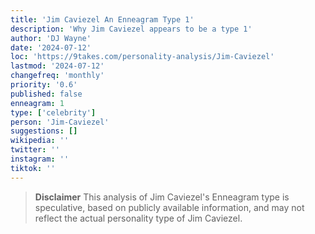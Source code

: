 ```yaml
---
title: 'Jim Caviezel An Enneagram Type 1'
description: 'Why Jim Caviezel appears to be a type 1'
author: 'DJ Wayne'
date: '2024-07-12'
loc: 'https://9takes.com/personality-analysis/Jim-Caviezel'
lastmod: '2024-07-12'
changefreq: 'monthly'
priority: '0.6'
published: false
enneagram: 1
type: ['celebrity']
person: 'Jim-Caviezel'
suggestions: []
wikipedia: ''
twitter: ''
instagram: ''
tiktok: ''
---
```


<p class="firstLetter"></p>

> **Disclaimer** This analysis of Jim Caviezel's Enneagram type is speculative, based on publicly available information, and may not reflect the actual personality type of Jim Caviezel.
